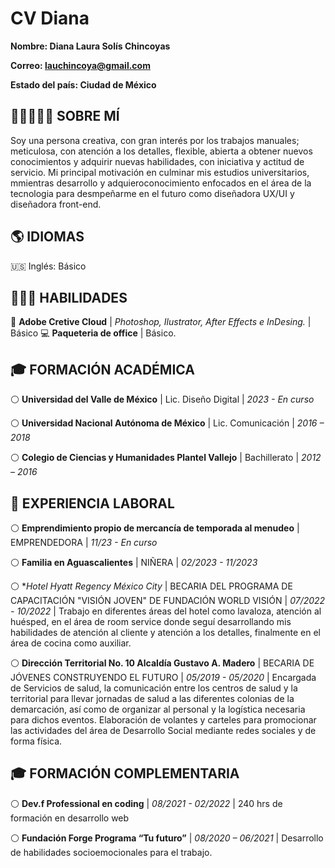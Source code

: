 # CV Diana 

**Nombre: Diana Laura Solís Chincoyas**

**Correo: lauchincoya@gmail.com**

**Estado del país: Ciudad de México**

## 👩🏽‍💻👩🏽 SOBRE MÍ

Soy una persona creativa, con gran interés por los trabajos manuales; meticulosa, con atención a los detalles, flexible, abierta a obtener nuevos conocimientos y adquirir nuevas habilidades, con iniciativa y actitud de servicio. Mi principal motivación en culminar mis estudios universitarios, mmientras desarrollo y adquieroconocimiento enfocados en el área de la tecnologia para desmpeñarme en el futuro como diseñadora UX/UI y diseñadora front-end.

## 🌎 IDIOMAS

🇺🇸 Inglés: Básico

## 👩🏽‍💻 HABILIDADES
🎨 **Adobe Cretive Cloud** | *Photoshop, Ilustrator, After Effects e  InDesing.* | Básico
💻 **Paqueteria de office** | Básico.

## 🎓 FORMACIÓN ACADÉMICA 

⚪️ **Universidad del Valle de México** | Lic. Diseño Digital | *2023 - En curso*

⚪️ **Universidad Nacional Autónoma de México** | Lic. Comunicación | *2016 – 2018*

⚪️ **Colegio de Ciencias y Humanidades Plantel Vallejo** | Bachillerato | *2012 – 2016*

## 💼 EXPERIENCIA LABORAL

⚪️ **Emprendimiento propio de mercancía de temporada al menudeo** | EMPRENDEDORA | *11/23 - En curso*

⚪️ **Familia en Aguascalientes** | NIÑERA | *02/2023 - 11/2023* 

⚪️ **Hotel Hyatt Regency México City* | BECARIA DEL PROGRAMA DE CAPACITACIÓN "VISIÓN JOVEN"  DE FUNDACIÓN WORLD VISIÓN | *07/2022 - 10/2022* | 
 Trabajo en diferentes áreas del hotel como lavaloza, atención al huésped, en el área de room service donde seguí desarrollando mis habilidades de atención al cliente y atención a los detalles, finalmente en el área de cocina como auxiliar.

⚪️ **Dirección Territorial No. 10 Alcaldía Gustavo A. Madero** | BECARIA DE JÓVENES CONSTRUYENDO EL FUTURO | *05/2019 - 05/2020* | 
Encargada de Servicios de salud, la comunicación entre los centros de salud y la territorial para llevar jornadas de salud a las diferentes colonias de la demarcación, así como de organizar al personal y la logística necesaria para dichos eventos. Elaboración de volantes y carteles para promocionar las actividades del área de Desarrollo Social mediante redes sociales y de forma física. 

## 🎓 FORMACIÓN COMPLEMENTARIA

⚪️ **Dev.f Professional en coding** | *08/2021 - 02/2022* | 
240 hrs de formación en desarrollo web

⚪️ **Fundación Forge Programa “Tu futuro”** | *08/2020 – 06/2021* | 
Desarrollo de habilidades socioemocionales para el trabajo.